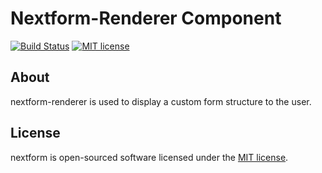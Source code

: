 # Nextform-Renderer Component
[![Build Status](https://travis-ci.org/davideperozzi/nextform-renderer.svg?branch=master)](https://travis-ci.org/davideperozzi/nextform-config) [![MIT license](https://img.shields.io/badge/License-MIT-yellow.svg)](https://opensource.org/licenses/MI)

## About
nextform-renderer is used to display a custom form structure to the user.

## License
nextform is open-sourced software licensed under the [MIT license](http://opensource.org/licenses/MIT).